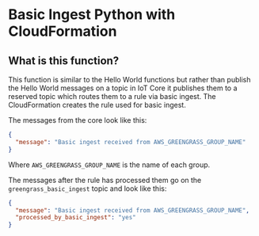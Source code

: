 # Basic Ingest Python with CloudFormation

## What is this function?

This function is similar to the Hello World functions but rather than publish the Hello World
messages on a topic in IoT Core it publishes them to a reserved topic which routes them to a
rule via basic ingest. The CloudFormation creates the rule used for basic ingest.

The messages from the core look like this:

```json
{
  "message": "Basic ingest received from AWS_GREENGRASS_GROUP_NAME"
}
```

Where `AWS_GREENGRASS_GROUP_NAME` is the name of each group.

The messages after the rule has processed them go on the `greengrass_basic_ingest` topic and
look like this:

```json
{
  "message": "Basic ingest received from AWS_GREENGRASS_GROUP_NAME",
  "processed_by_basic_ingest": "yes"
}
```
